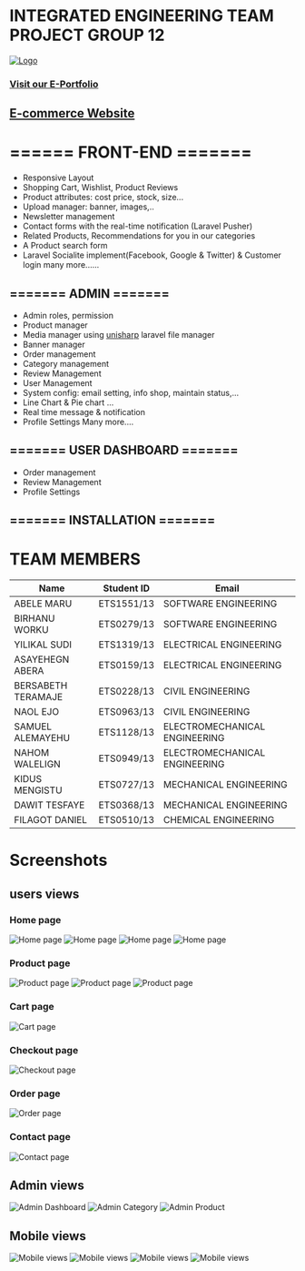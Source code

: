 # INTEGRATED ENGINEERING TEAM PROJECT GROUP 12
[![Logo](screenshots/logo.png)](https://sites.google.com/view/ietpgroup12)

### [Visit our E-Portfolio](https://sites.google.com/view/ietpgroup12)
## [E-commerce Website](link)

# ====== FRONT-END =======

- Responsive Layout
- Shopping Cart, Wishlist, Product Reviews
- Product attributes: cost price, stock, size...
- Upload manager: banner, images,..
- Newsletter management
- Contact forms with the real-time notification (Laravel Pusher)
- Related Products, Recommendations for you in our categories
- A Product search form
- Laravel Socialite implement(Facebook, Google & Twitter) & Customer login
many more......

## ======= ADMIN =======

- Admin roles, permission
- Product manager
- Media manager using [unisharp](https://github.com/UniSharp/laravel-filemanager) laravel file manager
- Banner manager
- Order management
- Category management
- Review Management
- User Management
- System config: email setting, info shop, maintain status,...
- Line Chart & Pie chart ...
- Real time message & notification
- Profile Settings
Many more....


## ======= USER DASHBOARD =======


- Order management
- Review Management
- Profile Settings

## ======= INSTALLATION ======= 




# TEAM MEMBERS


| Name               | Student ID | Email                         |
|--------------------|------------|-------------------------------|
| ABELE MARU         | ETS1551/13 | SOFTWARE ENGINEERING          |
| BIRHANU WORKU      | ETS0279/13 | SOFTWARE ENGINEERING          |
| YILIKAL SUDI       | ETS1319/13 | ELECTRICAL ENGINEERING        |
| ASAYEHEGN ABERA    | ETS0159/13 | ELECTRICAL ENGINEERING        |
| BERSABETH TERAMAJE | ETS0228/13 | CIVIL ENGINEERING             |
| NAOL EJO           | ETS0963/13 | CIVIL ENGINEERING             |
| SAMUEL ALEMAYEHU   | ETS1128/13 | ELECTROMECHANICAL ENGINEERING |
| NAHOM WALELIGN     | ETS0949/13 | ELECTROMECHANICAL ENGINEERING |
| KIDUS MENGISTU     | ETS0727/13 | MECHANICAL ENGINEERING        |
| DAWIT TESFAYE      | ETS0368/13 | MECHANICAL ENGINEERING        |
| FILAGOT DANIEL     | ETS0510/13 | CHEMICAL ENGINEERING          |


# Screenshots

## users views
### Home page
![Home page](screenshots/home1.png)
![Home page](screenshots/home2.png)
![Home page](screenshots/home3.png)
![Home page](screenshots/home4.png)

### Product page
![Product page](screenshots/products.png)
![Product page](screenshots/product-detail.png)
![Product page](screenshots/product-detail2.png)

### Cart page
![Cart page](screenshots/cart.png)

### Checkout page
![Checkout page](screenshots/checkout.png)

### Order page
![Order page](screenshots/orders.png)

### Contact page
![Contact page](screenshots/contact.png)

## Admin views


![Admin Dashboard](screenshots/admin-dashboard.png)
![Admin Category](screenshots/admin-categories.png)
![Admin Product](screenshots/admin-products.png)

## Mobile views
![Mobile views](screenshots/mobile1.png)
![Mobile views](screenshots/mobile2.png)
![Mobile views](screenshots/mobile3.png)
![Mobile views](screenshots/mobile4.png)
